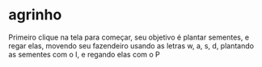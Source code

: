 # agrinho
Primeiro clique na tela para começar, seu objetivo é plantar sementes, e regar elas, movendo seu fazendeiro usando as letras w, a, s, d, plantando as sementes com o I, e regando elas com o P
